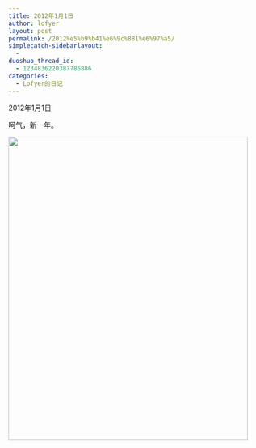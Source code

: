 ```yaml
---
title: 2012年1月1日
author: lofyer
layout: post
permalink: /2012%e5%b9%b41%e6%9c%881%e6%97%a5/
simplecatch-sidebarlayout:
  - 
duoshuo_thread_id:
  - 1234836220387786886
categories:
  - Lofyer的日记
---
```

2012年1月1日

呵气，新一年。

[<img class="alignnone size-full wp-image-800" title="798" src="http://lofyer.org/wp-content/uploads/2012/01/7981.jpg" alt="" width="474" height="600" />][1]

 [1]: http://lofyer.org/wp-content/uploads/2012/01/7981.jpg
